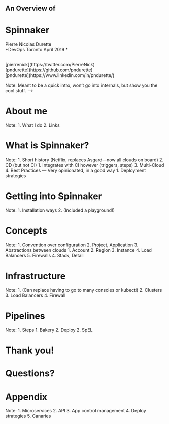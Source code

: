 ## An Overview of <!-- .element: style="margin-bottom: 0; padding-top: 0" -->  
# Spinnaker       <!-- .element: style="margin-top: -0.3em; padding-top: 0; color: #4699B1" -->  

Pierre Nicolas Durette<br/>*DevOps Toronto April 2019 *

<br/>
<i class="fab fa-twitter"></i> [pierrenick](https://twitter.com/PierreNick)<br/>
<i class="fab fa-github-alt"></i> [pndurette](https://github.com/pndurette)<br/>
<i class="fab fa-linkedin"></i> [pndurette](https://www.linkedin.com/in/pndurette/) 

Note:
Meant to be a quick intro, won’t go into internals, but show you the cool stuff. -->



# About me

Note:
	1. What I do
	2. Links



# What is Spinnaker?

Note:
	1. Short history (Netflix, replaces Asgard—now all clouds on board)
	2. CD (but not CI) 
		1. Integrates with CI however (triggers, steps)
	3. Multi-Cloud
	4. Best Practices — Very opinionated, in a good way
		1. Deployment strategies 



# Getting into Spinnaker

Note:
	1. Installation ways
	2. (Included a playground!)



# Concepts

Note:
	1. Convention over configuration
	2. Project, Application
	3. Abstractions between clouds
		1. Account
		2. Region
		3. Instance
		4. Load Balancers
		5. Firewalls
	4. Stack, Detail



# Infrastructure

Note:
	1. (Can replace having to go to many consoles or kubectl)
	2. Clusters
	3. Load Balancers
	4. Firewall



# Pipelines

Note:
	1. Steps
		1. Bakery
		2. Deploy
	2. SpEL



# Thank you!
# Questions?


# Appendix

Note:
	1. Microservices
	2. API
	3. App control management
	4. Deploy strategies
	5. Canaries